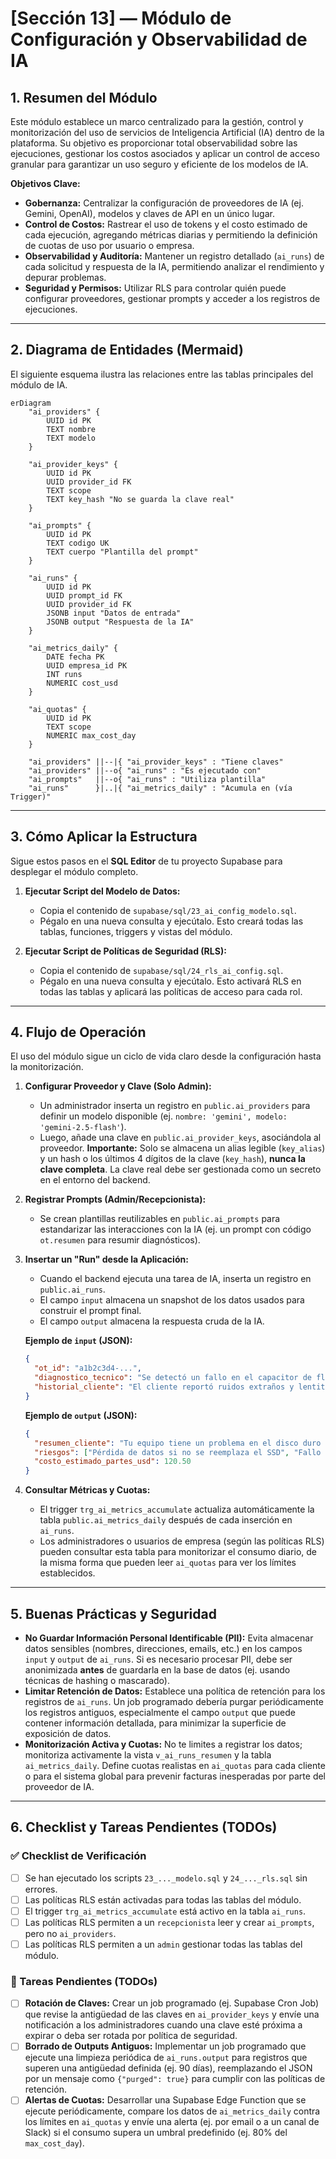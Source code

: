 # [Sección 13] — Módulo de Configuración y Observabilidad de IA

## 1. Resumen del Módulo

Este módulo establece un marco centralizado para la gestión, control y monitorización del uso de servicios de Inteligencia Artificial (IA) dentro de la plataforma. Su objetivo es proporcionar total observabilidad sobre las ejecuciones, gestionar los costos asociados y aplicar un control de acceso granular para garantizar un uso seguro y eficiente de los modelos de IA.

**Objetivos Clave:**
-   **Gobernanza:** Centralizar la configuración de proveedores de IA (ej. Gemini, OpenAI), modelos y claves de API en un único lugar.
-   **Control de Costos:** Rastrear el uso de tokens y el costo estimado de cada ejecución, agregando métricas diarias y permitiendo la definición de cuotas de uso por usuario o empresa.
-   **Observabilidad y Auditoría:** Mantener un registro detallado (`ai_runs`) de cada solicitud y respuesta de la IA, permitiendo analizar el rendimiento y depurar problemas.
-   **Seguridad y Permisos:** Utilizar RLS para controlar quién puede configurar proveedores, gestionar prompts y acceder a los registros de ejecuciones.

---

## 2. Diagrama de Entidades (Mermaid)

El siguiente esquema ilustra las relaciones entre las tablas principales del módulo de IA.

```mermaid
erDiagram
    "ai_providers" {
        UUID id PK
        TEXT nombre
        TEXT modelo
    }

    "ai_provider_keys" {
        UUID id PK
        UUID provider_id FK
        TEXT scope
        TEXT key_hash "No se guarda la clave real"
    }

    "ai_prompts" {
        UUID id PK
        TEXT codigo UK
        TEXT cuerpo "Plantilla del prompt"
    }

    "ai_runs" {
        UUID id PK
        UUID prompt_id FK
        UUID provider_id FK
        JSONB input "Datos de entrada"
        JSONB output "Respuesta de la IA"
    }

    "ai_metrics_daily" {
        DATE fecha PK
        UUID empresa_id PK
        INT runs
        NUMERIC cost_usd
    }

    "ai_quotas" {
        UUID id PK
        TEXT scope
        NUMERIC max_cost_day
    }

    "ai_providers" ||--|{ "ai_provider_keys" : "Tiene claves"
    "ai_providers" ||--o{ "ai_runs" : "Es ejecutado con"
    "ai_prompts"   ||--o{ "ai_runs" : "Utiliza plantilla"
    "ai_runs"      }|..|{ "ai_metrics_daily" : "Acumula en (vía Trigger)"
```

---

## 3. Cómo Aplicar la Estructura

Sigue estos pasos en el **SQL Editor** de tu proyecto Supabase para desplegar el módulo completo.

1.  **Ejecutar Script del Modelo de Datos:**
    -   Copia el contenido de `supabase/sql/23_ai_config_modelo.sql`.
    -   Pégalo en una nueva consulta y ejecútalo. Esto creará todas las tablas, funciones, triggers y vistas del módulo.

2.  **Ejecutar Script de Políticas de Seguridad (RLS):**
    -   Copia el contenido de `supabase/sql/24_rls_ai_config.sql`.
    -   Pégalo en una nueva consulta y ejecútalo. Esto activará RLS en todas las tablas y aplicará las políticas de acceso para cada rol.

---

## 4. Flujo de Operación

El uso del módulo sigue un ciclo de vida claro desde la configuración hasta la monitorización.

1.  **Configurar Proveedor y Clave (Solo Admin):**
    -   Un administrador inserta un registro en `public.ai_providers` para definir un modelo disponible (ej. `nombre: 'gemini', modelo: 'gemini-2.5-flash'`).
    -   Luego, añade una clave en `public.ai_provider_keys`, asociándola al proveedor. **Importante:** Solo se almacena un alias legible (`key_alias`) y un hash o los últimos 4 dígitos de la clave (`key_hash`), **nunca la clave completa**. La clave real debe ser gestionada como un secreto en el entorno del backend.

2.  **Registrar Prompts (Admin/Recepcionista):**
    -   Se crean plantillas reutilizables en `public.ai_prompts` para estandarizar las interacciones con la IA (ej. un prompt con código `ot.resumen` para resumir diagnósticos).

3.  **Insertar un "Run" desde la Aplicación:**
    -   Cuando el backend ejecuta una tarea de IA, inserta un registro en `public.ai_runs`.
    -   El campo `input` almacena un snapshot de los datos usados para construir el prompt final.
    -   El campo `output` almacena la respuesta cruda de la IA.

    **Ejemplo de `input` (JSON):**
    ```json
    {
      "ot_id": "a1b2c3d4-...",
      "diagnostico_tecnico": "Se detectó un fallo en el capacitor de flujo. La unidad de almacenamiento SSD presenta sectores defectuosos. Se recomienda el reemplazo del SSD y la recalibración del capacitor.",
      "historial_cliente": "El cliente reportó ruidos extraños y lentitud general."
    }
    ```

    **Ejemplo de `output` (JSON):**
    ```json
    {
      "resumen_cliente": "Tu equipo tiene un problema en el disco duro y un componente eléctrico. Recomendamos cambiar el disco para solucionar la lentitud y reparar el otro componente para evitar futuros fallos.",
      "riesgos": ["Pérdida de datos si no se reemplaza el SSD", "Fallo total del equipo si no se repara el capacitor"],
      "costo_estimado_partes_usd": 120.50
    }
    ```

4.  **Consultar Métricas y Cuotas:**
    -   El trigger `trg_ai_metrics_accumulate` actualiza automáticamente la tabla `public.ai_metrics_daily` después de cada inserción en `ai_runs`.
    -   Los administradores o usuarios de empresa (según las políticas RLS) pueden consultar esta tabla para monitorizar el consumo diario, de la misma forma que pueden leer `ai_quotas` para ver los límites establecidos.

---

## 5. Buenas Prácticas y Seguridad

-   **No Guardar Información Personal Identificable (PII):** Evita almacenar datos sensibles (nombres, direcciones, emails, etc.) en los campos `input` y `output` de `ai_runs`. Si es necesario procesar PII, debe ser anonimizada **antes** de guardarla en la base de datos (ej. usando técnicas de hashing o mascarado).
-   **Limitar Retención de Datos:** Establece una política de retención para los registros de `ai_runs`. Un job programado debería purgar periódicamente los registros antiguos, especialmente el campo `output` que puede contener información detallada, para minimizar la superficie de exposición de datos.
-   **Monitorización Activa y Cuotas:** No te limites a registrar los datos; monitoriza activamente la vista `v_ai_runs_resumen` y la tabla `ai_metrics_daily`. Define cuotas realistas en `ai_quotas` para cada cliente o para el sistema global para prevenir facturas inesperadas por parte del proveedor de IA.

---

## 6. Checklist y Tareas Pendientes (TODOs)

### ✅ Checklist de Verificación
-   [ ] Se han ejecutado los scripts `23_..._modelo.sql` y `24_..._rls.sql` sin errores.
-   [ ] Las políticas RLS están activadas para todas las tablas del módulo.
-   [ ] El trigger `trg_ai_metrics_accumulate` está activo en la tabla `ai_runs`.
-   [ ] Las políticas RLS permiten a un `recepcionista` leer y crear `ai_prompts`, pero no `ai_providers`.
-   [ ] Las políticas RLS permiten a un `admin` gestionar todas las tablas del módulo.

### 📝 Tareas Pendientes (TODOs)
-   [ ] **Rotación de Claves:** Crear un job programado (ej. Supabase Cron Job) que revise la antigüedad de las claves en `ai_provider_keys` y envíe una notificación a los administradores cuando una clave esté próxima a expirar o deba ser rotada por política de seguridad.
-   [ ] **Borrado de Outputs Antiguos:** Implementar un job programado que ejecute una limpieza periódica de `ai_runs.output` para registros que superen una antigüedad definida (ej. 90 días), reemplazando el JSON por un mensaje como `{"purged": true}` para cumplir con las políticas de retención.
-   [ ] **Alertas de Cuotas:** Desarrollar una Supabase Edge Function que se ejecute periódicamente, compare los datos de `ai_metrics_daily` contra los límites en `ai_quotas` y envíe una alerta (ej. por email o a un canal de Slack) si el consumo supera un umbral predefinido (ej. 80% del `max_cost_day`).